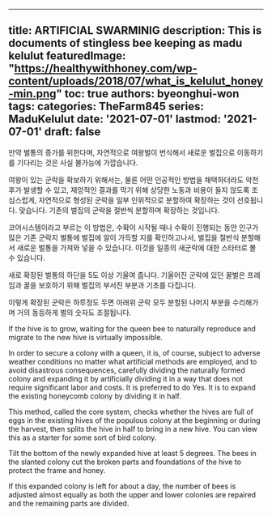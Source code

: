 
---
title: ARTIFICIAL SWARMINIG
description: This is documents of stingless bee keeping as madu kelulut
featuredImage: "https://healthywithhoney.com/wp-content/uploads/2018/07/what_is_kelulut_honey-min.png"
toc: true
authors: byeonghui-won
tags:
categories: TheFarm845
series: MaduKelulut
date: '2021-07-01'
lastmod: '2021-07-01'
draft: false
---


만약 벌통의 증가를 위한다며, 자연적으로 여왕벌이 번식해서 새로운 벌집으로 이동하기를 기다리는 것은 사실 불가능에 가깝습니다. 

여왕이 있는 군락을 확보하기 위해서는, 물론 어떤 인공적인 방법을 채택하더라도 악천후가 발생할 수 있고, 재앙적인 결과를 막기 위해 상당한 노동과 비용이 들지 않도록 조심스럽게, 자연적으로 형성된 군락을 일부 인위적으로 분할하여 확장하는 것이 선호됩니다.  맞습니다. 기존의 벌집의 군락을 절반씩 분할하며 확장하는 것입니다. 

코어시스템이라고 부르는 이 방법은, 수확이 시작될 때나 수확이 진행되는 동안 인구가 많은 기존 군락지 벌통에 벌집에 알이 가득할 지를 확인하고나서, 벌집을 절반식 분할해서 새로운 벌통을 가져와 넣을 수 있습니다. 이것을 일종의 새군락에 대한 스타터로 볼 수 있습니다.

새로 확장된 벌통의 하단을 5도 이상 기울여 줍니다. 기울어진 군락에 있던 꿀벌은 프레임과 꿀을 보호하기 위해 벌집의 부서진 부분과 기초를 다집니다. 

이렇게 확장된 군락은 하루정도 두면 아래위 군락 모두 분할된 나머지 부분을 수리해가며 거의 동등하게 벌의 숫자도 조절됩니다. 

If the hive is to grow, waiting for the queen bee to naturally reproduce and migrate to the new hive is virtually impossible.

In order to secure a colony with a queen, it is, of course, subject to adverse weather conditions no matter what artificial methods are employed, and to avoid disastrous consequences, carefully dividing the naturally formed colony and expanding it by artificially dividing it in a way that does not require significant labor and costs. It is preferred to do Yes. It is to expand the existing honeycomb colony by dividing it in half.

This method, called the core system, checks whether the hives are full of eggs in the existing hives of the populous colony at the beginning or during the harvest, then splits the hive in half to bring in a new hive. You can view this as a starter for some sort of bird colony.

Tilt the bottom of the newly expanded hive at least 5 degrees. The bees in the slanted colony cut the broken parts and foundations of the hive to protect the frame and honey.

If this expanded colony is left for about a day, the number of bees is adjusted almost equally as both the upper and lower colonies are repaired and the remaining parts are divided.
